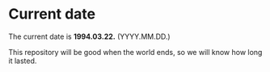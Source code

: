 # Current date

The current date is **1994.03.22.** (YYYY.MM.DD.)

This repository will be good when the world ends, so we will know how long it lasted.